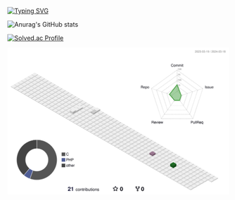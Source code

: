 [![Typing SVG](https://readme-typing-svg.demolab.com?font=Fira+Code&pause=1000&random=false&width=435&lines=Welcome+To+Kang's+World+%F0%9F%8C%8D)](https://git.io/typing-svg)

![Anurag's GitHub stats](https://github-readme-stats.vercel.app/api?username=SuperStarKang&show_icons=true&theme=github_dark_dimmed)

[![Solved.ac Profile](http://mazassumnida.wtf/api/v2/generate_badge?boj=rkdalsfpdl03)](https://solved.ac/rkdalsfpdl03/)

![](./profile-3d-contrib/profile-south-season-animate.svg)
